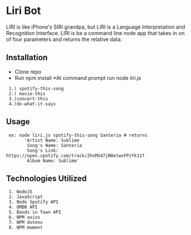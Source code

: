 # Liri Bot

LIRI is like iPhone's SIRI grandpa, but LIRI is a Language Interpretation and Recognition Interface. LIRI is be a command line node app that takes in on of four parameters and returns the relative data.

## Installation

 * Clone repo
 * Run npm install
 *At command prompt run node liri.js <pass in an instructions below>

```commands
 1.) spotify-this-song
 2.) movie-this
 3.)concert-this
 4.)do-what-it-says

```

## Usage

```usage
 ex: node liri.js spotify-this-song Santeria # returns 
       'Artist Name: Sublime
        Song's Name: Santeria
        Song's Link: https://open.spotify.com/track/2hnMS47jN0etwvFPzYk11f
        Album Name: Sublime'
```
## Technologies Utilized

```
 1. NodeJS
 2. JavaScript
 3. Node Spotify API
 4. OMDB API
 5. Bands in Town API
 6. NPM axios
 7. NPM dotenv
 8. NPM moment

```